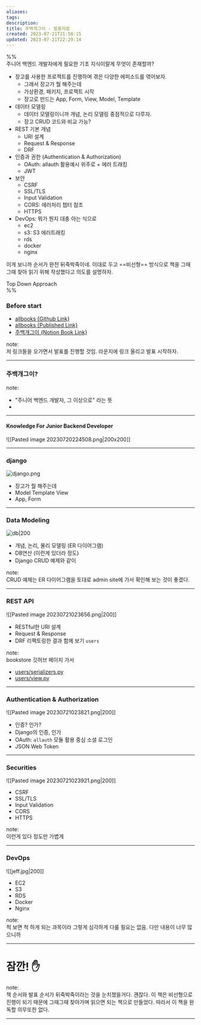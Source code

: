 ```yaml
---
aliases: 
tags: 
description:
title: 주백개그이 - 발표자료
created: 2023-07-21T21:58:15
updated: 2023-07-21T22:29:14
---
```

%%  
주니어 백엔드 개발자에게 필요한 기초 지식이랄게 무엇이 존재할까? 

- 장고를 사용한 프로젝트를 진행하며 겪은 다양한 에피소드를 엮어보자.
	- 그래서 장고가 뭘 해주는데
	- 가상환경, 패키지, 프로젝트 시작
	- 장고로 만드는 App, Form, View, Model, Template
- 데이터 모델링
	- 데이터 모델링이니까 개념, 논리 모델링 중점적으로 다루자.
	- 장고 CRUD 코드와 비교 가능?
- REST 기본 개념
	- URI 설계
	- Request & Response
	- DRF
- 인증과 권한 (Authentication & Authorization)
	- OAuth: allauth 활용예시 위주로 + 에러 트래킹
	- JWT
- 보안
	- CSRF
	- SSL/TLS
	- Input Validation
	- CORS: 에러처리 챕터 참조
	- HTTPS
- DevOps: 뭐가 뭔지 대충 아는 식으로
	- ec2
	- s3: S3 에러트래킹
	- rds
	- docker
	- nginx

이게 보니까 순서가 완전 뒤죽박죽이네. 이대로 두고 ==비선형== 방식으로 책을 그때그때 찾아 읽기 위해 작성했다고 의도를 설명하자.

Top Down Approach  
%%

### Before start

- [allbooks {Github Link}](https://github.com/ESTsoft-Book-Project/bookstore)
- [allbooks {Published Link}](http://13.209.22.220)
- [주백개그이 {Notion Book Link}](https://time-pea-17b.notion.site/d976d674ee0f4494bcccf58c695fb2e8?pvs=4)

note:  
저 링크들을 오가면서 발표를 진행할 것임. 라운지에 링크 올리고 발표 시작하자.

---

### 주백개그이?

note:  
- "주니어 백엔드 개발자, 그 이상으로" 라는 뜻
- 



---

#### Knowledge For Junior Backend Developer

![[Pasted image 20230720224508.png|200x200]]

---

### django

![django.png](https://static.djangoproject.com/img/logos/django-logo-negative.png)

+ 장고가 뭘 해주는데
+ Model Template View 
+ App, Form

---

### Data Modeling

![db|200](https://w7.pngwing.com/pngs/310/475/png-transparent-database-computer-icons-computer-software-information-database-miscellaneous-angle-information-technology.png)

+ 개념, 논리, 물리 모델링 (ER 다이어그램)
+ DB연산 (이런게 있더라 정도)
+ Django CRUD 예제와 같이 

note:  
CRUD 예제는 ER 다이어그램을 토대로 admin site에 가서 확인해 보는 것이 좋겠다.

---

### REST API

![[Pasted image 20230721023656.png|200]]
+ RESTful한 URI 설계
+ Request & Response
+ DRF 리팩토링한 결과 함께 보기 `users`

note:  
bookstore 깃허브 페이지 가서 
- [users/serializers.py](https://github.com/ESTsoft-Book-Project/bookstore/blob/main/users/serializers.py)
- [users/view.py](https://github.com/ESTsoft-Book-Project/bookstore/blob/main/users/views.py)

---

### Authentication & Authorization

![[Pasted image 20230721023821.png|200]]
- 인증? 인가?
- Django의 인증, 인가
- OAuth: `allauth` 모듈 활용 중심 소셜 로그인
- JSON Web Token

---

### Securities

![[Pasted image 20230721023921.png|200]]
+ CSRF
+ SSL/TLS
+ Input Validation
+ CORS
+ HTTPS

note:  
이런게 있다 정도만 가볍게

---

### DevOps

![[jeff.jpg|200]]
+ EC2
+ S3
+ RDS
+ Docker
+ Nginx

note:  
척 보면 척 하게 되는 과목이라 그렇게 심각하게 다룰 필요는 없음. 다만 내용이 너무 많으니까

---

# 잠깐! ✋

note:  
책 순서와 발표 순서가 뒤죽박죽이라는 것을 눈치챘을거다. 괜찮다. 이 책은 비선형으로 진행이 되기 때문에 그때그때 찾아가며 읽으면 되는 책으로 만들었다. 따라서 이 책을 완독할 의무또한 없다.

---
